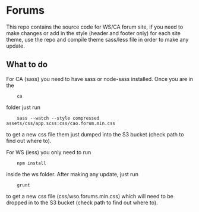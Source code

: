 # Forums

This repo contains the source code for WS/CA forum site, if you need to make changes or add in the style (header and footer only) for each site theme, use the repo and compile theme sass/less file in order to make any update.

## What to do

For CA (sass) you need to have sass or node-sass installed. Once you are in the 
```
	ca
```
folder just run 
```
	sass --watch --style compressed assets/css/app.scss:css/cao.forum.min.css
```
to get a new css file them just dumped into the S3 bucket (check path to find out where to).

For WS (less) you only need to run 
```
	npm install
```
inside the ws folder. After making any update, just run 
```
	grunt
```
to get a new css file (css/wso.forums.min.css) which will need to be dropped in to the S3 bucket (check path to find out where to).
